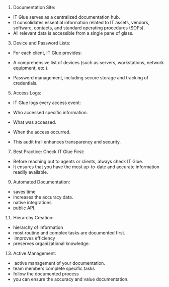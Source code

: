 1. Documentation Site:

- IT Glue serves as a centralized documentation hub.
- It consolidates essential information related to IT assets, vendors, software, contacts, and standard operating procedures (SOPs).
- All relevant data is accessible from a single pane of glass.

3. Device and Password Lists:

- For each client, IT Glue provides:

- A comprehensive list of devices (such as servers, workstations, network equipment, etc.).
- Password management, including secure storage and tracking of credentials.

5. Access Logs:

- IT Glue logs every access event:

- Who accessed specific information.
- What was accessed.
- When the access occurred.
- This audit trail enhances transparency and security.

7. Best Practice: Check IT Glue First:

- Before reaching out to agents or clients, always check IT Glue.
- It ensures that you have the most up-to-date and accurate information readily available.

9. Automated Documentation:

- saves time
- increases the accuracy data.
- native integrations
- public API.

11. Hierarchy Creation:

- hierarchy of information
- most routine and complex tasks are documented first.
-  improves efficiency
- preserves organizational knowledge.

13. Active Management:

-  active management of your documentation.
- team members complete specific tasks
- follow the documented process
- you can ensure the accuracy and value documentation.